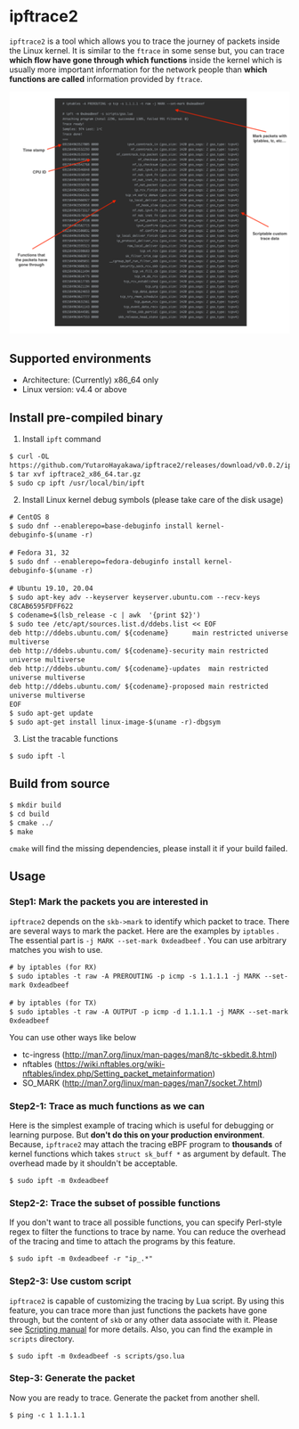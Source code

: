 # ipftrace2

`ipftrace2` is a tool which allows you to trace the journey of packets inside the Linux kernel.
It is similar to the `ftrace` in some sense but, you can trace **which flow have gone through
which functions** inside the kernel which is usually more important information for the network
people than **which functions are called** information provided by `ftrace`.

![Concept](img/ipftrace2.png)

## Supported environments

- Architecture: (Currently) x86_64 only
- Linux version: v4.4 or above

## Install pre-compiled binary

1. Install `ipft` command

```
$ curl -OL https://github.com/YutaroHayakawa/ipftrace2/releases/download/v0.0.2/ipftrace2_x86_64.tar.gz
$ tar xvf ipftrace2_x86_64.tar.gz
$ sudo cp ipft /usr/local/bin/ipft
```

2. Install Linux kernel debug symbols (please take care of the disk usage)

```
# CentOS 8
$ sudo dnf --enablerepo=base-debuginfo install kernel-debuginfo-$(uname -r)

# Fedora 31, 32
$ sudo dnf --enablerepo=fedora-debuginfo install kernel-debuginfo-$(uname -r)

# Ubuntu 19.10, 20.04
$ sudo apt-key adv --keyserver keyserver.ubuntu.com --recv-keys C8CAB6595FDFF622
$ codename=$(lsb_release -c | awk  '{print $2}')
$ sudo tee /etc/apt/sources.list.d/ddebs.list << EOF
deb http://ddebs.ubuntu.com/ ${codename}      main restricted universe multiverse
deb http://ddebs.ubuntu.com/ ${codename}-security main restricted universe multiverse
deb http://ddebs.ubuntu.com/ ${codename}-updates  main restricted universe multiverse
deb http://ddebs.ubuntu.com/ ${codename}-proposed main restricted universe multiverse
EOF
$ sudo apt-get update
$ sudo apt-get install linux-image-$(uname -r)-dbgsym
```

3. List the tracable functions

```
$ sudo ipft -l
```

## Build from source

```
$ mkdir build
$ cd build
$ cmake ../
$ make
```

`cmake` will find the missing dependencies, please install it if your build failed.

## Usage

### Step1: Mark the packets you are interested in

`ipftrace2` depends on the `skb->mark` to identify which packet to trace.
There are several ways to mark the packet. Here are the examples by `iptables` .
The essential part is `-j MARK --set-mark 0xdeadbeef` .
You can use arbitrary matches you wish to use.

```
# by iptables (for RX)
$ sudo iptables -t raw -A PREROUTING -p icmp -s 1.1.1.1 -j MARK --set-mark 0xdeadbeef

# by iptables (for TX)
$ sudo iptables -t raw -A OUTPUT -p icmp -d 1.1.1.1 -j MARK --set-mark 0xdeadbeef
```

You can use other ways like below

- tc-ingress (http://man7.org/linux/man-pages/man8/tc-skbedit.8.html)
- nftables (https://wiki.nftables.org/wiki-nftables/index.php/Setting_packet_metainformation)
- SO_MARK (http://man7.org/linux/man-pages/man7/socket.7.html)

### Step2-1: Trace as much functions as we can

Here is the simplest example of tracing which is useful for debugging or learning purpose.
But **don't do this on your production environment**. Because, `ipftrace2` may attach the
tracing eBPF program to **thousands** of kernel functions which takes `struct sk_buff *` as
argument by default. The overhead made by it shouldn't be acceptable.

```
$ sudo ipft -m 0xdeadbeef
```

### Step2-2: Trace the subset of possible functions

If you don't want to trace all possible functions, you can specify Perl-style regex to filter
the functions to trace by name. You can reduce the overhead of the tracing and time to attach
the programs by this feature.

```
$ sudo ipft -m 0xdeadbeef -r "ip_.*"
```

### Step2-3: Use custom script

`ipftrace2` is capable of customizing the tracing by Lua script. By using this feature, you can
trace more than just functions the packets have gone through, but the content of `skb` or any
other data associate with it. Please see [Scripting manual](docs/scripting.md) for more details.
Also, you can find the example in `scripts` directory.

```
$ sudo ipft -m 0xdeadbeef -s scripts/gso.lua
```

### Step-3: Generate the packet

Now you are ready to trace. Generate the packet from another shell.

```
$ ping -c 1 1.1.1.1
````
